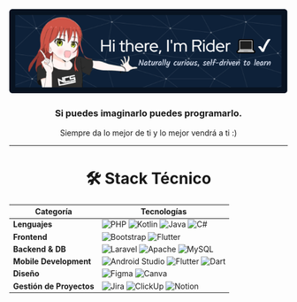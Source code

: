 <div align="center">
  <img src="https://github.com/RiyanPC/RiyanPC/blob/main/resources/github-header-image.png" alt="Header" />
</div>

<div align="center">
<h3>Si puedes imaginarlo puedes programarlo. </h2>
<p>Siempre da lo mejor de ti y lo mejor vendrá a ti :)</p>
<hr>

# 🛠️ Stack Técnico 

| Categoría               | Tecnologías                                                                                                                                                                                                                                                                                                                                 |
|-------------------------|---------------------------------------------------------------------------------------------------------------------------------------------------------------------------------------------------------------------------------------------------------------------------------------------------------------------------------------------|
| **Lenguajes**           | ![PHP](https://img.shields.io/badge/PHP-777BB4?style=for-the-badge&logo=php&logoColor=white) ![Kotlin](https://img.shields.io/badge/Kotlin-7F52FF?style=for-the-badge&logo=kotlin&logoColor=white) ![Java](https://img.shields.io/badge/Java-007396?style=for-the-badge&logo=java&logoColor=white) ![C#](https://img.shields.io/badge/C%23-239120?style=for-the-badge&logo=c-sharp&logoColor=white) <!-- ![HTML5](https://img.shields.io/badge/HTML5-E34F26?style=for-the-badge&logo=html5&logoColor=white) -->|
| **Frontend**            | ![Bootstrap](https://img.shields.io/badge/Bootstrap-7952B3?style=for-the-badge&logo=bootstrap&logoColor=white) ![Flutter](https://img.shields.io/badge/Flutter-02569B?style=for-the-badge&logo=flutter&logoColor=white)                                                                                                                                                                                     |
| **Backend & DB**        | ![Laravel](https://img.shields.io/badge/Laravel-FF2D20?style=for-the-badge&logo=laravel&logoColor=white) ![Apache](https://img.shields.io/badge/Apache-D22128?style=for-the-badge&logo=apache&logoColor=white) ![MySQL](https://img.shields.io/badge/MySQL-4479A1?style=for-the-badge&logo=mysql&logoColor=white)                                                                                           |
| **Mobile Development**  | ![Android Studio](https://img.shields.io/badge/Android_Studio-3DDC84?style=for-the-badge&logo=android-studio&logoColor=white) ![Flutter](https://img.shields.io/badge/Flutter-02569B?style=for-the-badge&logo=flutter&logoColor=white) ![Dart](https://img.shields.io/badge/Dart-0175C2?style=for-the-badge&logo=dart&logoColor=white)                                                                                                                                                                       |
| **Diseño**             | ![Figma](https://img.shields.io/badge/Figma-F24E1E?style=for-the-badge&logo=figma&logoColor=white) ![Canva](https://img.shields.io/badge/Canva-00C4CC?style=for-the-badge&logo=canva&logoColor=white)                                                                                                                                                                                                     |
| **Gestión de Proyectos**| ![Jira](https://img.shields.io/badge/Jira-0052CC?style=for-the-badge&logo=jira&logoColor=white) ![ClickUp](https://img.shields.io/badge/ClickUp-7B68EE?style=for-the-badge&logo=clickup&logoColor=white) ![Notion](https://img.shields.io/badge/Notion-000000?style=for-the-badge&logo=notion&logoColor=white)                                                                                              |

</div>
